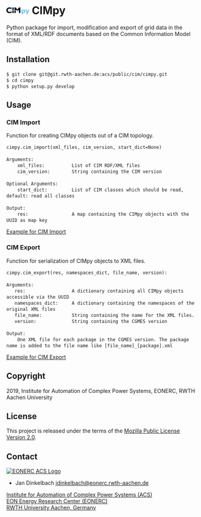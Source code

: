 # <img src="documentation/images/cimpy_logo.png" width=60 /> CIMpy

Python package for import, modification and export of grid data in the format of XML/RDF documents based on the Common Information Model (CIM).

## Installation
```
$ git clone git@git.rwth-aachen.de:acs/public/cim/cimpy.git
$ cd cimpy
$ python setup.py develop
```

## Usage
### CIM Import
Function for creating CIMpy objects out of a CIM topology.
```
cimpy.cim_import(xml_files, cim_version, start_dict=None)

Arguments:
    xml_files:          List of CIM RDF/XML files
    cim_version:        String containing the CIM version

Optional Arguments:
    start_dict:         List of CIM classes which should be read, default: read all classes

Output:
    res:                A map containing the CIMpy objects with the UUID as map key
```

[Example for CIM Import](https://git.rwth-aachen.de/acs/public/cim/cimpy/blob/master/examples/quickstart/importCIGREMV.py)

### CIM Export
Function for serialization of CIMpy objects to XML files.
```
cimpy.cim_export(res, namespaces_dict, file_name, version):

Arguments:
   res:                 A dictionary containing all CIMpy objects accessible via the UUID
   namespaces_dict:     A dictionary containing the namespaces of the original XML files
   file_name:           String containing the name for the XML files.
   version:             String containing the CGMES version

Output:
    One XML file for each package in the CGMES version. The package name is added to the file name like [file_name]_[package].xml
```

[Example for CIM Export](https://git.rwth-aachen.de/acs/public/cim/cimpy/blob/master/examples/quickstart/exportCIGREMV.py)

## Copyright

2019, Institute for Automation of Complex Power Systems, EONERC, RWTH Aachen University

## License

This project is released under the terms of the [Mozilla Public License Version 2.0](./LICENSE).

## Contact

[![EONERC ACS Logo](https://www.fein-aachen.org/img/logos/eonerc.png)](http://www.acs.eonerc.rwth-aachen.de)

- Jan Dinkelbach <jdinkelbach@eonerc.rwth-aachen.de>

[Institute for Automation of Complex Power Systems (ACS)](http://www.acs.eonerc.rwth-aachen.de)  
[EON Energy Research Center (EONERC)](http://www.eonerc.rwth-aachen.de)  
[RWTH University Aachen, Germany](http://www.rwth-aachen.de)  